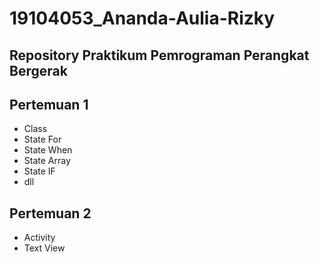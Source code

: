 # 19104053_Ananda-Aulia-Rizky
## Repository Praktikum Pemrograman Perangkat Bergerak
## Pertemuan 1
- Class
- State For
- State When
- State Array
- State IF
- dll
## Pertemuan 2
- Activity
- Text View
